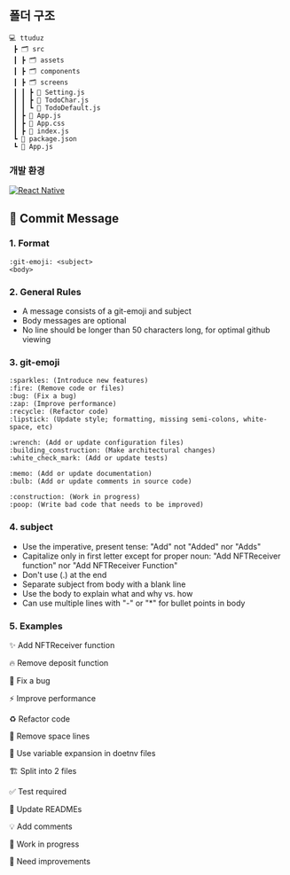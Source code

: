 ## 폴더 구조
```
💻 ttuduz
 ┣ 🗂 src
 ┃ ┣ 🗂 assets
 ┃ ┣ 🗂 components
 ┃ ┣ 🗂 screens
 ┃ ┃ ┣ 📑 Setting.js
 ┃ ┃ ┣ 📑 TodoChar.js
 ┃ ┃ ┗ 📑 TodoDefault.js
 ┃ ┣ 📑 App.js
 ┃ ┣ 📑 App.css
 ┃ ┣ 📑 index.js
 ┗ 📑 package.json
 ┗ 📑 App.js
```

### 개발 환경
[![React Native](https://t1.daumcdn.net/cfile/tistory/990221445C923EA016)](https://reactnative.dev/docs/getting-started)


## 🚩 Commit Message

### 1. Format

```
:git-emoji: <subject> 
<body> 
```

### 2. General Rules

- A message consists of a git-emoji and subject
- Body messages are optional
- No line should be longer than 50 characters long, for optimal github viewing

### 3. git-emoji

```
:sparkles: (Introduce new features)
:fire: (Remove code or files)
:bug: (Fix a bug)
:zap: (Improve performance)
:recycle: (Refactor code)
:lipstick: (Update style; formatting, missing semi-colons, white-space, etc)

:wrench: (Add or update configuration files)
:building_construction: (Make architectural changes)
:white_check_mark: (Add or update tests)

:memo: (Add or update documentation)
:bulb: (Add or update comments in source code)

:construction: (Work in progress)
:poop: (Write bad code that needs to be improved)
```

### 4. subject

- Use the imperative, present tense: "Add" not "Added" nor "Adds"
- Capitalize only in first letter except for proper noun: "Add NFTReceiver function" nor "Add NFTReceiver Function"
- Don't use (.) at the end
- Separate subject from body with a blank line
- Use the body to explain what and why vs. how
- Can use multiple lines with "-" or "*" for bullet points in body

### 5. Examples

✨ Add NFTReceiver function

🔥 Remove deposit function

🐛 Fix a bug

⚡ Improve performance

♻️ Refactor code

💄 Remove space lines

🔧 Use variable expansion in doetnv files

🏗️ Split into 2 files

✅ Test required

📝 Update READMEs

💡 Add comments

🚧 Work in progress

💩 Need improvements